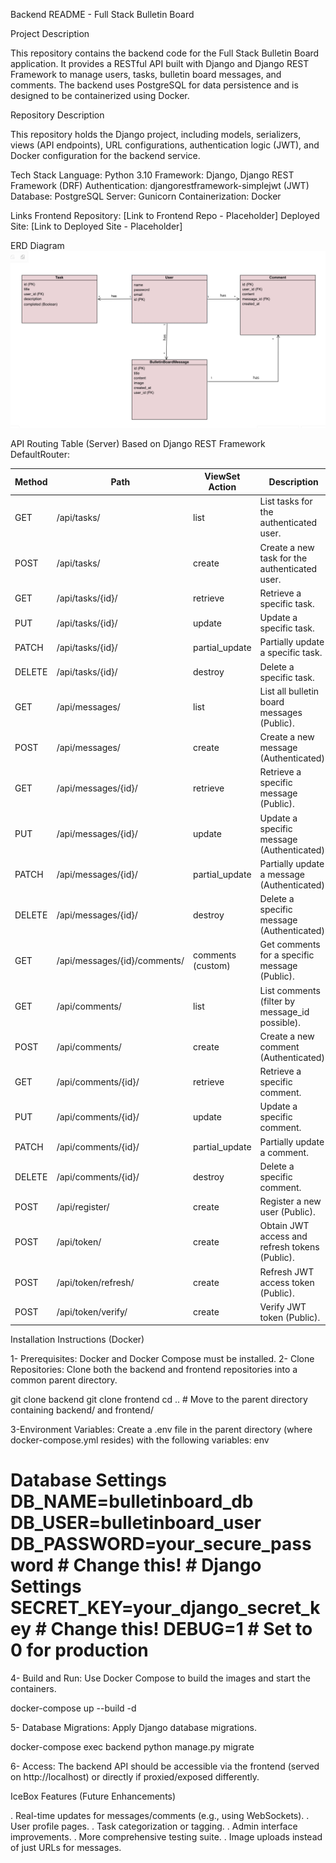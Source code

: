 Backend README - Full Stack Bulletin Board

Project Description

This repository contains the backend code for the Full Stack Bulletin Board application. It provides a RESTful API built with Django and Django REST Framework to manage users, tasks, bulletin board messages, and comments. The backend uses PostgreSQL for data persistence and is designed to be containerized using Docker.

Repository Description

This repository holds the Django project, including models, serializers, views (API endpoints), URL configurations, authentication logic (JWT), and Docker configuration for the backend service.

Tech Stack
Language: Python 3.10
Framework: Django, Django REST Framework (DRF)
Authentication: djangorestframework-simplejwt (JWT)
Database: PostgreSQL
Server: Gunicorn
Containerization: Docker

Links
Frontend Repository: [Link to Frontend Repo - Placeholder]
Deployed Site: [Link to Deployed Site - Placeholder]

ERD Diagram
![ERD DIAGRAM](./ERD.jpg )

API Routing Table (Server)
Based on Django REST Framework DefaultRouter:

| Method | Path                        | ViewSet Action     | Description                                                    |
|--------|-----------------------------|--------------------|----------------------------------------------------------------|
| GET    | /api/tasks/                 | list               | List tasks for the authenticated user.                         |
| POST   | /api/tasks/                 | create             | Create a new task for the authenticated user.                  |
| GET    | /api/tasks/{id}/            | retrieve           | Retrieve a specific task.                                      |
| PUT    | /api/tasks/{id}/            | update             | Update a specific task.                                        |
| PATCH  | /api/tasks/{id}/            | partial_update     | Partially update a specific task.                              |
| DELETE | /api/tasks/{id}/            | destroy            | Delete a specific task.                                        |
| GET    | /api/messages/              | list               | List all bulletin board messages (Public).                     |
| POST   | /api/messages/              | create             | Create a new message (Authenticated).                          |
| GET    | /api/messages/{id}/         | retrieve           | Retrieve a specific message (Public).                          |
| PUT    | /api/messages/{id}/         | update             | Update a specific message (Authenticated).                     |
| PATCH  | /api/messages/{id}/         | partial_update     | Partially update a message (Authenticated).                    |
| DELETE | /api/messages/{id}/         | destroy            | Delete a specific message (Authenticated).                     |
| GET    | /api/messages/{id}/comments/| comments (custom)  | Get comments for a specific message (Public).                  |
| GET    | /api/comments/              | list               | List comments (filter by message_id possible).                 |
| POST   | /api/comments/              | create             | Create a new comment (Authenticated).                          |
| GET    | /api/comments/{id}/         | retrieve           | Retrieve a specific comment.                                   |
| PUT    | /api/comments/{id}/         | update             | Update a specific comment.                                     |
| PATCH  | /api/comments/{id}/         | partial_update     | Partially update a comment.                                    |
| DELETE | /api/comments/{id}/         | destroy            | Delete a specific comment.                                     |
| POST   | /api/register/              | create             | Register a new user (Public).                                  |
| POST   | /api/token/                 | create             | Obtain JWT access and refresh tokens (Public).                 |
| POST   | /api/token/refresh/         | create             | Refresh JWT access token (Public).                             |
| POST   | /api/token/verify/          | create             | Verify JWT token (Public).                                     |



Installation Instructions (Docker)

1- Prerequisites: Docker and Docker Compose must be installed.
2- Clone Repositories: Clone both the backend and frontend repositories into a common parent directory.

git clone <backend-repo-url> backend
git clone <frontend-repo-url> frontend
cd .. # Move to the parent directory 
containing backend/ and frontend/

3-Environment Variables: Create a .env file in the parent directory (where docker-compose.yml resides) with the following variables:
env

# Database Settings DB_NAME=bulletinboard_db DB_USER=bulletinboard_user DB_PASSWORD=your_secure_password # Change this! # Django Settings SECRET_KEY=your_django_secret_key # Change this! DEBUG=1 # Set to 0 for production

4- Build and Run: Use Docker Compose to build the images and start the containers.

docker-compose up --build -d

5- Database Migrations: Apply Django database migrations.

docker-compose exec backend python manage.py migrate

6- Access:
The backend API should be accessible via the frontend (served on http://localhost) or directly if proxied/exposed differently.

IceBox Features (Future Enhancements)

. Real-time updates for messages/comments (e.g., using WebSockets).
. User profile pages.
. Task categorization or tagging.
. Admin interface improvements.
. More comprehensive testing suite.
. Image uploads instead of just URLs for messages.


